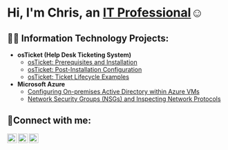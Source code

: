 <h1>Hi, I'm Chris, an <a href="https://linkedin.com/in/Josh">IT Professional</a>☺</h1>

<h2>👨‍💻 Information Technology Projects:</h2>

- <b>osTicket (Help Desk Ticketing System)</b>
  - [osTicket: Prerequisites and Installation](https://github.com/czturrubiartes/osticket-prereqs)
  - [osTicket: Post-Installation Configuration](https://github.com/czturrubiartes/osTicket-Post-Install-configuration)
  - [osTicket: Ticket Lifecycle Examples](https://github.com/czturrubiartes/osTicket-ticket-lifecycle)
- <b>Microsoft Azure</b>
  - [Configuring On-premises Active Directory within Azure VMs](https://github.com/czturrubiartes/configure-ad)
  - [Network Security Groups (NSGs) and Inspecting Network Protocols](https://github.com/czturrubiartes/azure-network-protocols)

<h2>🤳Connect with me:</h2>

[<img align="left" alt="Josh | Twitter" width="22px" src="https://cdn.jsdelivr.net/npm/simple-icons@v3/icons/twitter.svg" />][twitter]
[<img align="left" alt="Josh | LinkedIn" width="22px" src="https://cdn.jsdelivr.net/npm/simple-icons@v3/icons/linkedin.svg" />][linkedin]
[<img align="left" alt="Josh | Instagram" width="22px" src="https://cdn.jsdelivr.net/npm/simple-icons@v3/icons/instagram.svg" />][instagram]

[twitter]: https://twitter.com/Josh
[instagram]: https://www.instagram.com/Josh
[linkedin]: https://linkedin.com/in/Josh
